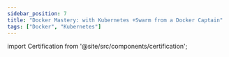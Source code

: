 ```yaml
---
sidebar_position: 7
title: "Docker Mastery: with Kubernetes +Swarm from a Docker Captain"
tags: ["Docker", "Kubernetes"]
---
```


import Certification from '@site/src/components/certification';

<Certification name={frontMatter.title} />